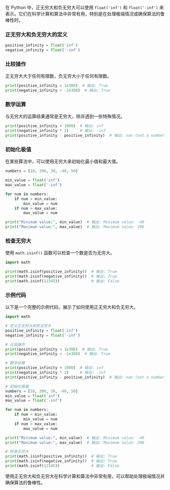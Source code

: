 
在 Python 中，正无穷大和负无穷大可以使用 `float('inf')` 和 `float('-inf')` 来表示。它们在科学计算和算法中非常有用，特别是在处理极端情况或确保算法的鲁棒性时。

### 正无穷大和负无穷大的定义
```python
positive_infinity = float('inf')
negative_infinity = float('-inf')
```

### 比较操作
正无穷大大于任何有限数，负无穷大小于任何有限数。

```python
print(positive_infinity > 1e308)  # 输出: True
print(negative_infinity < -1e308)  # 输出: True
```

### 数学运算
与无穷大的运算结果通常是无穷大，除非遇到一些特殊情况。

```python
print(positive_infinity + 1000)  # 输出: inf
print(negative_infinity * 2)     # 输出: -inf
print(positive_infinity - positive_infinity)  # 输出: nan (not a number)
```

### 初始化极值
在某些算法中，可以使用无穷大来初始化最小值和最大值。

```python
numbers = [10, 200, 30, -40, 50]

min_value = float('inf')
max_value = float('-inf')

for num in numbers:
    if num < min_value:
        min_value = num
    if num > max_value:
        max_value = num

print("Minimum value:", min_value)  # 输出: Minimum value: -40
print("Maximum value:", max_value)  # 输出: Maximum value: 200
```

### 检查无穷大
使用 `math.isinf()` 函数可以检查一个数是否为无穷大。

```python
import math

print(math.isinf(positive_infinity))  # 输出: True
print(math.isinf(negative_infinity))  # 输出: True
print(math.isinf(12345))              # 输出: False
```

### 示例代码
以下是一个完整的示例代码，展示了如何使用正无穷大和负无穷大。

```python
import math

# 定义正无穷大和负无穷大
positive_infinity = float('inf')
negative_infinity = float('-inf')

# 比较操作
print(positive_infinity > 1e308)  # 输出: True
print(negative_infinity < -1e308)  # 输出: True

# 数学运算
print(positive_infinity + 1000)  # 输出: inf
print(negative_infinity * 2)     # 输出: -inf
print(positive_infinity - positive_infinity)  # 输出: nan (not a number)

# 初始化极值
numbers = [10, 200, 30, -40, 50]
min_value = float('inf')
max_value = float('-inf')

for num in numbers:
    if num < min_value:
        min_value = num
    if num > max_value:
        max_value = num

print("Minimum value:", min_value)  # 输出: Minimum value: -40
print("Maximum value:", max_value)  # 输出: Maximum value: 200

# 检查无穷大
print(math.isinf(positive_infinity))  # 输出: True
print(math.isinf(negative_infinity))  # 输出: True
print(math.isinf(12345))              # 输出: False
```

使用正无穷大和负无穷大在科学计算和算法中非常有用，可以帮助处理极端情况并确保算法的鲁棒性。
